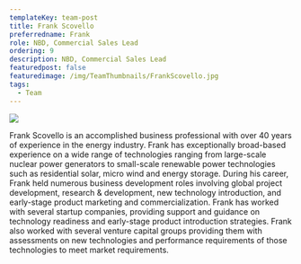 ```yaml
---
templateKey: team-post
title: Frank Scovello
preferredname: Frank
role: NBD, Commercial Sales Lead
ordering: 9
description: NBD, Commercial Sales Lead
featuredpost: false
featuredimage: /img/TeamThumbnails/FrankScovello.jpg
tags:
  - Team
---
```

![](/img/TeamThumbnails/FrankScovello.jpg)

Frank Scovello is an accomplished business professional with over 40 years of experience in the energy industry. Frank has exceptionally broad-based experience on a wide range of technologies ranging from large-scale nuclear power generators to small-scale renewable power technologies such as residential solar, micro wind and energy storage. During his career, Frank held numerous business development roles involving global project development, research & development, new technology introduction, and early-stage product marketing and commercialization. Frank has worked with several startup companies, providing support and guidance on technology readiness and early-stage product introduction strategies. Frank also worked with several venture capital groups providing them with assessments on new technologies and performance requirements of those technologies to meet market requirements.